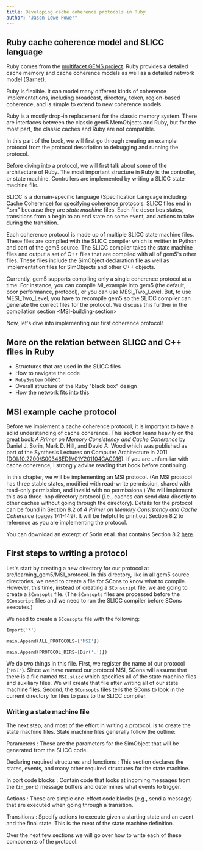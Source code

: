 ```yaml
---
title: Developing cache coherence protocols in Ruby
author: "Jason Lowe-Power"
---
```


## Ruby cache coherence model and SLICC language

Ruby comes from the [multifacet GEMS project](http://research.cs.wisc.edu/gems/).
Ruby provides a detailed cache memory and cache coherence models as well as a detailed network model (Garnet).

Ruby is flexible. It can model many different kinds of coherence
implementations, including broadcast, directory, token, region-based
coherence, and is simple to extend to new coherence models.

Ruby is a mostly drop-in replacement for the classic memory system.
There are interfaces between the classic gem5 MemObjects and Ruby, but
for the most part, the classic caches and Ruby are not compatible.

In this part of the book, we will first go through creating an example
protocol from the protocol description to debugging and running the
protocol.

Before diving into a protocol, we will first talk about some of the
architecture of Ruby. The most important structure in Ruby is the
controller, or state machine. Controllers are implemented by writing a
SLICC state machine file.

SLICC is a domain-specific language (Specification Language including
Cache Coherence) for specifying coherence protocols. SLICC files end in
".sm" because they are *state machine* files. Each file describes
states, transitions from a begin to an end state on some event, and
actions to take during the transition.

Each coherence protocol is made up of multiple SLICC state machine
files. These files are compiled with the SLICC compiler which is written
in Python and part of the gem5 source. The SLICC compiler takes the
state machine files and output a set of C++ files that are compiled with
all of gem5's other files. These files include the SimObject declaration
file as well as implementation files for SimObjects and other C++
objects.

Currently, gem5 supports compiling only a single coherence protocol at a
time. For instance, you can compile MI\_example into gem5 (the default,
poor performance, protocol), or you can use MESI\_Two\_Level. But, to
use MESI\_Two\_Level, you have to recompile gem5 so the SLICC compiler
can generate the correct files for the protocol. We discuss this further
in the compilation section \<MSI-building-section\>

Now, let's dive into implementing our first coherence protocol!

## More on the relation between SLICC and C++ files in Ruby

- Structures that are used in the SLICC files
- How to navigate the code
- `RubySystem` object
- Overall structure of the Ruby "black box" design
- How the network fits into this

## MSI example cache protocol

Before we implement a cache coherence protocol, it is important to have
a solid understanding of cache coherence. This section leans heavily on
the great book *A Primer on Memory Consistency and Cache Coherence* by
Daniel J. Sorin, Mark D. Hill, and David A. Wood which was published as
part of the Synthesis Lectures on Computer Architecture in 2011
([DOI:10.2200/S00346ED1V01Y201104CAC016](https://doi.org/10.2200/S00346ED1V01Y201104CAC016)).
If you are unfamiliar with cache coherence, I strongly advise reading that book before continuing.

In this chapter, we will be implementing an MSI protocol.
(An MSI protocol has three stable states, modified with read-write permission, shared with read-only permission, and invalid with no permissions.)
We will implement this as a three-hop directory protocol (i.e., caches can send data directly to other caches without going through the directory).
Details for the protocol can be found in Section 8.2 of *A Primer on Memory Consistency and Cache Coherence* (pages 141-149).
It will be helpful to print out Section 8.2 to reference as you are implementing the protocol.

You can download an excerpt of Sorin et al. that contains Section 8.2 [here](/_pages/static/external/Sorin_et-al_Excerpt_8.2.pdf).

## First steps to writing a protocol

Let's start by creating a new directory for our protocol at src/learning\_gem5/MSI\_protocol.
In this directory, like in all gem5 source directories, we need to create a file for SCons to know what to compile.
However, this time, instead of creating a `SConscript` file, we are
going to create a `SConsopts` file. (The `SConsopts` files are processed
before the `SConscript` files and we need to run the SLICC compiler
before SCons executes.)

We need to create a `SConsopts` file with the following:

```python
Import('*')

main.Append(ALL_PROTOCOLS=['MSI'])

main.Append(PROTOCOL_DIRS=[Dir('.')])
```

We do two things in this file. First, we register the name of our
protocol (`'MSI'`). Since we have named our protocol MSI, SCons will
assume that there is a file named `MSI.slicc` which specifies all of the
state machine files and auxiliary files. We will create that file after
writing all of our state machine files. Second, the `SConsopts` files
tells the SCons to look in the current directory for files to pass to
the SLICC compiler.

### Writing a state machine file

The next step, and most of the effort in writing a protocol, is to
create the state machine files. State machine files generally follow the
outline:

Parameters
:   These are the parameters for the SimObject that will be generated
    from the SLICC code.

Declaring required structures and functions
:   This section declares the states, events, and many other required
    structures for the state machine.

In port code blocks
:   Contain code that looks at incoming messages from the (`in_port`)
    message buffers and determines what events to trigger.

Actions
:   These are simple one-effect code blocks (e.g., send a message) that
    are executed when going through a transition.

Transitions
:   Specify actions to execute given a starting state and an event and
    the final state. This is the meat of the state machine definition.

Over the next few sections we will go over how to write each of these components of the protocol.
